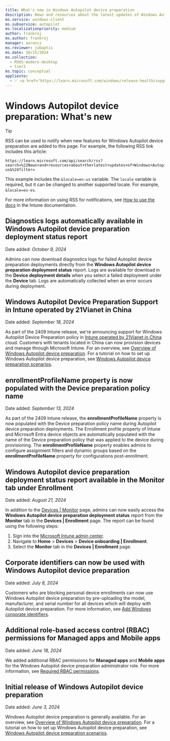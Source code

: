 ```yaml
---
title: What's new in Windows Autopilot device preparation
description: News and resources about the latest updates of Windows Autopilot device preparation. # RSS subscription is based on this description so don't change. If the description needs to change, update RSS URL in the Tip in the article.
ms.service: windows-client
ms.subservice: autopilot
ms.localizationpriority: medium
author: frankroj
ms.author: frankroj
manager: aaroncz
ms.reviewer: jubaptis
ms.date: 10/15/2024
ms.collection:
  - M365-modern-desktop
  - tier2
ms.topic: conceptual
appliesto:
  - ✅ <a href="https://learn.microsoft.com/windows/release-health/supported-versions-windows-client" target="_blank">Windows 11</a>
---
```


# Windows Autopilot device preparation: What's new

> [!TIP]
>
> RSS can be used to notify when new features for Windows Autopilot device preparation are added to this page. For example, the following RSS link includes this article:
>
> ``` url
> https://learn.microsoft.com/api/search/rss?search=%22News+and+resources+about+the+latest+updates+of+Windows+Autopilot+device+preparation.%22&locale=en-us&%24filter=
> ```
>
> This example includes the `&locale=en-us` variable. The `locale` variable is required, but it can be changed to another supported locale. For example, `&locale=es-es`.
>
> For more information on using RSS for notifications, see [How to use the docs](/mem/use-docs#notifications) in the Intune documentation.

## Diagnostics logs automatically available in Windows Autopilot device preparation deployment status report

Date added: *October 9, 2024*

Admins can now download diagnostics logs for failed Autopilot device preparation deployments directly from the **Windows Autopilot device preparation deployment status** report. Logs are available for download in the **Device deployment details** when you select a failed deployment under the **Device** tab. Logs are automatically collected when an error occurs during deployment.

## Windows Autopilot Device Preparation Support in Intune operated by 21Vianet in China

Date added: *September 18, 2024*

As part of the 2409 Intune release, we're announcing support for Windows Autopilot Device Preparation policy in [Intune operated by 21Vianet in China](/mem/intune/fundamentals/china) cloud. Customers with tenants located in China can now provision devices and manage through Microsoft Intune. For an overview, see [Overview of Windows Autopilot device preparation](overview.md). For a tutorial on how to set up Windows Autopilot device preparation, see [Windows Autopilot device preparation scenarios](tutorial/scenarios.md).

<!-- MAXADO-9313795 / INADO-28687730 -->

## enrollmentProfileName property is now populated with the Device preparation policy name

Date added: *September 13, 2024*

As part of the 2409 Intune release, the **enrollmentProfileName** property is now populated with the Device preparation policy name during Autopilot device preparation deployments. The Enrollment profile property of Intune and Microsoft Entra device objects are automatically populated with the name of the Device preparation policy that was applied to the device during provisioning. The **enrollmentProfileName** property enables admins to configure assignment filters and dynamic groups based on the **enrollmentProfileName** property for configurations post-enrollment.

<!-- INADO-28533819 -->

## Windows Autopilot device preparation deployment status report available in the Monitor tab under Enrollment

Date added: *August 21, 2024*

In addition to the [Devices | Monitor](reporting-monitoring.md#accessing-reports-and-near-real-time-monitoring) page, admins can now easily access the **Windows Autopilot device preparation deployment status** report from the **Monitor** tab in the **Devices | Enrollment** page. The report can be found using the following steps:

1. Sign into the [Microsoft Intune admin center](https://go.microsoft.com/fwlink/?linkid=2109431).
1. Navigate to **Home** > **Devices** >  **Device onboarding | Enrollment**.
1. Select the **Monitor** tab in the **Devices | Enrollment** page.

## Corporate identifiers can now be used with Windows Autopilot device preparation

Date added: *July 8, 2024*

Customers who are blocking personal device enrollments can now use Windows Autopilot device preparation by pre-uploading the model, manufacturer, and serial number for all devices which will deploy with Autopilot device preparation. For more information, see [Add Windows corporate identifiers](/mem/intune/enrollment/corporate-identifiers-add#add-windows-corporate-identifiers).

## Additional role-based access control (RBAC) permissions for Managed apps and Mobile apps

Date added: *June 18, 2024*

We added additional RBAC permissions for **Managed apps** and **Mobile apps** for the Windows Autopilot device preparation administrator role. For more information, see [Required RBAC permissions](requirements.md?tabs=rbac#required-rbac-permissions).

## Initial release of Windows Autopilot device preparation

Date added: *June 3, 2024*

Windows Autopilot device preparation is generally available. For an overview, see [Overview of Windows Autopilot device preparation](overview.md). For a tutorial on how to set up Windows Autopilot device preparation, see [Windows Autopilot device preparation scenarios](tutorial/scenarios.md).

